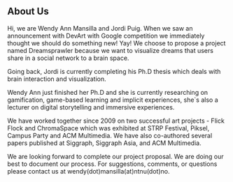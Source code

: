 ## About Us

Hi, we are Wendy Ann Mansilla and Jordi Puig. When we saw an announcement with DevArt with Google competition we immediately thought we should do something new! Yay! We choose to propose a project named Dreamsprawler because we want to visualize dreams that users share in a social network to a brain space. 

Going back, Jordi is currently completing his Ph.D thesis which deals with brain interaction and visualization. 

Wendy Ann just finished her Ph.D and she is currently researching on gamification, game-based learning and implicit experiences, she`s also a lecturer on digital storytelling and immersive experiences. 

We have worked together since 2009 on two successful art projects - Flick Flock and ChromaSpace which was exhibited at STRP Festival, Piksel, Campus Party and ACM Multimedia. We have also co-authored several papers published at Siggraph, Siggraph Asia, and ACM Multimedia. 

We are looking forward to complete our project proposal. We are doing our best to document our process. For suggestions, comments, or questions please contact us at wendy(dot)mansilla(at)ntnu(dot)no.




